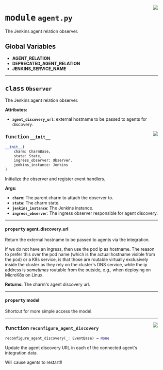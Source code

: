 <!-- markdownlint-disable -->

<a href="../src/agent.py#L0"><img align="right" style="float:right;" src="https://img.shields.io/badge/-source-cccccc?style=flat-square"></a>

# <kbd>module</kbd> `agent.py`
The Jenkins agent relation observer. 

**Global Variables**
---------------
- **AGENT_RELATION**
- **DEPRECATED_AGENT_RELATION**
- **JENKINS_SERVICE_NAME**


---

## <kbd>class</kbd> `Observer`
The Jenkins agent relation observer. 



**Attributes:**
 
 - <b>`agent_discovery_url`</b>:  external hostname to be passed to agents for discovery. 

<a href="../src/agent.py#L27"><img align="right" style="float:right;" src="https://img.shields.io/badge/-source-cccccc?style=flat-square"></a>

### <kbd>function</kbd> `__init__`

```python
__init__(
    charm: CharmBase,
    state: State,
    ingress_observer: Observer,
    jenkins_instance: Jenkins
)
```

Initialize the observer and register event handlers. 



**Args:**
 
 - <b>`charm`</b>:  The parent charm to attach the observer to. 
 - <b>`state`</b>:  The charm state. 
 - <b>`jenkins_instance`</b>:  The Jenkins instance. 
 - <b>`ingress_observer`</b>:  The ingress observer responsible for agent discovery. 


---

#### <kbd>property</kbd> agent_discovery_url

Return the external hostname to be passed to agents via the integration. 

If we do not have an ingress, then use the pod ip as hostname. The reason to prefer this over the pod name (which is the actual hostname visible from the pod) or a K8s service, is that those are routable virtually exclusively inside the cluster as they rely on the cluster's DNS service, while the ip address is _sometimes_ routable from the outside, e.g., when deploying on MicroK8s on Linux. 



**Returns:**
  The charm's agent discovery url. 

---

#### <kbd>property</kbd> model

Shortcut for more simple access the model. 



---

<a href="../src/agent.py#L234"><img align="right" style="float:right;" src="https://img.shields.io/badge/-source-cccccc?style=flat-square"></a>

### <kbd>function</kbd> `reconfigure_agent_discovery`

```python
reconfigure_agent_discovery(_: EventBase) → None
```

Update the agent discovery URL in each of the connected agent's integration data. 

Will cause agents to restart!! 


